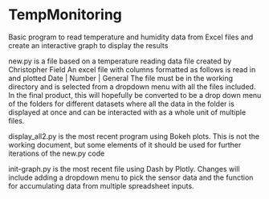 # TempMonitoring
Basic program to read temperature and humidity data from Excel files and create an interactive graph to display the results 


new.py is a file based on a temperature reading data file created by Christopher Field 
An excel file with columns formatted as follows is read in and plotted
Date | Number | General 
The file must be in the working directory and is selected from a dropdown menu with all the files included. 
In the final product, this will hopefully be converted to be a drop down menu of the folders for different datasets where all the data in the folder is displayed at once and can be interacted with as a whole unit of multiple files. 

display_all2.py is the most recent program using Bokeh plots. This is not the working document, but some elements of it should be used for further iterations of the new.py code

init-graph.py is the most recent file using Dash by Plotly. Changes will include adding a dropdown menu to pick the sensor data and the function for accumulating data from multiple spreadsheet inputs.
